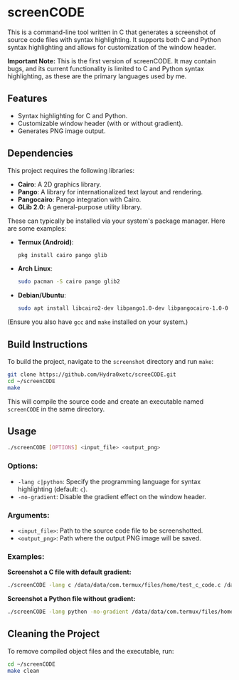 # screenCODE

This is a command-line tool written in C that generates a screenshot of source code files with syntax highlighting. It supports both C and Python syntax highlighting and allows for customization of the window header.

**Important Note:** This is the first version of screenCODE. It may contain bugs, and its current functionality is limited to C and Python syntax highlighting, as these are the primary languages used by me.

## Features

- Syntax highlighting for C and Python.
- Customizable window header (with or without gradient).
- Generates PNG image output.

## Dependencies

This project requires the following libraries:

- **Cairo**: A 2D graphics library.
- **Pango**: A library for internationalized text layout and rendering.
- **Pangocairo**: Pango integration with Cairo.
- **GLib 2.0**: A general-purpose utility library.

These can typically be installed via your system's package manager. Here are some examples:

- **Termux (Android)**:
  ```bash
  pkg install cairo pango glib
  ```

- **Arch Linux**:
  ```bash
  sudo pacman -S cairo pango glib2
  ```

- **Debian/Ubuntu**:
  ```bash
  sudo apt install libcairo2-dev libpango1.0-dev libpangocairo-1.0-0 libglib2.0-dev
  ```

(Ensure you also have `gcc` and `make` installed on your system.)

## Build Instructions

To build the project, navigate to the `screenshot` directory and run `make`:

```bash
git clone https://github.com/Hydra0xetc/screeCODE.git
cd ~/screenCODE
make
```

This will compile the source code and create an executable named `screenCODE` in the same directory.

## Usage

```bash
./screenCODE [OPTIONS] <input_file> <output_png>
```

### Options:

- `-lang c|python`: Specify the programming language for syntax highlighting (default: `c`).
- `-no-gradient`: Disable the gradient effect on the window header.

### Arguments:

- `<input_file>`: Path to the source code file to be screenshotted.
- `<output_png>`: Path where the output PNG image will be saved.

### Examples:

**Screenshot a C file with default gradient:**
```bash
./screenCODE -lang c /data/data/com.termux/files/home/test_c_code.c /data/data/com.termux/files/home/c_code_screenshot.png
```

**Screenshot a Python file without gradient:**
```bash
./screenCODE -lang python -no-gradient /data/data/com.termux/files/home/test_python_code.py /data/data/com.termux/files/home/python_code_screenshot.png
```

## Cleaning the Project

To remove compiled object files and the executable, run:

```bash
cd ~/screenCODE
make clean
```
